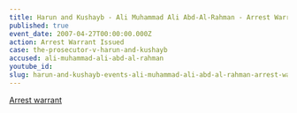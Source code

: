 ```yaml
---
title: Harun and Kushayb - Ali Muhammad Ali Abd-Al-Rahman - Arrest Warrant
published: true
event_date: 2007-04-27T00:00:00.000Z
action: Arrest Warrant Issued
case: the-prosecutor-v-harun-and-kushayb
accused: ali-muhammad-ali-abd-al-rahman
youtube_id:
slug: harun-and-kushayb-events-ali-muhammad-ali-abd-al-rahman-arrest-warrant
---
```



[Arrest warrant](http://www.icc-cpi.int/iccdocs/doc/doc279813.pdf)